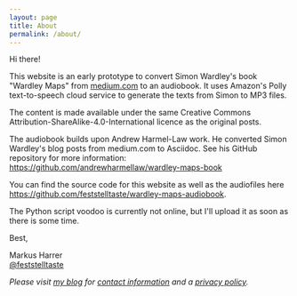 ```yaml
---
layout: page
title: About
permalink: /about/
---
```

Hi there!

This website is an early prototype to convert Simon Wardley's book "Wardley Maps" from [medium.com](https://medium.com/wardleymaps) to an audiobook.
It uses Amazon's Polly text-to-speech cloud service to generate the texts from Simon to MP3 files.

The content is made available under the same Creative Commons Attribution-ShareAlike-4.0-International licence as the original posts.

The audiobook builds upon Andrew Harmel-Law work. He converted Simon Wardley's blog posts from medium.com to Asciidoc.
See his GitHub repository for more information: <https://github.com/andrewharmellaw/wardley-maps-book>

You can find the source code for this website as well as the audiofiles here <https://github.com/feststelltaste/wardley-maps-audiobook>.

The Python script voodoo is currently not online, but I'll upload it as soon as there is some time.

Best,

Markus Harrer  
[@feststelltaste](https://www.twitter.com/feststelltaste)

_Please visit [my blog](https://www.feststelltaste.de/) for [contact information](https://www.feststelltaste.de/contact/) and a [privacy policy](https://www.feststelltaste.de/privacy/)._